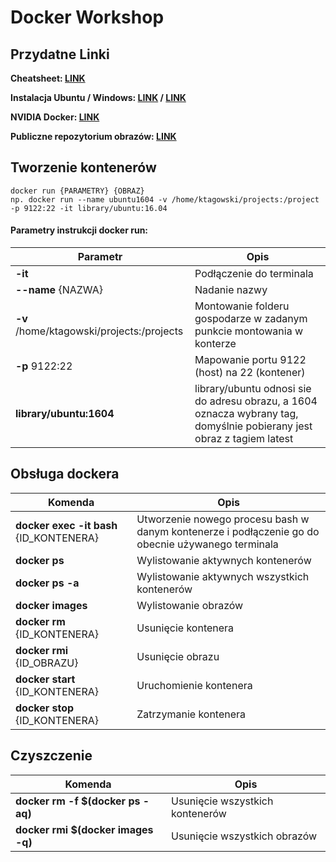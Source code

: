 # Docker Workshop

## Przydatne Linki
**Cheatsheet: [LINK](https://www.docker.com/sites/default/files/Docker_CheatSheet_08.09.2016_0.pdf)**

**Instalacja Ubuntu / Windows: [LINK](https://docs.docker.com/engine/installation/linux/docker-ce/ubuntu/) / [LINK](https://docs.docker.com/docker-for-windows/install/)**

**NVIDIA Docker: [LINK](https://github.com/NVIDIA/nvidia-docker)**

**Publiczne repozytorium obrazów: [LINK](https://hub.docker.com/)**


## Tworzenie kontenerów

```
docker run {PARAMETRY} {OBRAZ}
np. docker run --name ubuntu1604 -v /home/ktagowski/projects:/project -p 9122:22 -it library/ubuntu:16.04
```
#### Parametry instrukcji docker run:

| Parametr | Opis |
| --- | --- |
| **-it**  | Podłączenie do terminala  |
| **--name** {NAZWA}    |  Nadanie nazwy    |
| **-v** /home/ktagowski/projects:/projects | Montowanie folderu gospodarze w zadanym punkcie montowania w konterze |
| **-p** 9122:22 | Mapowanie portu 9122 (host) na 22 (kontener) |
| **library/ubuntu:1604** | library/ubuntu odnosi sie do adresu obrazu, a 1604 oznacza wybrany tag, domyślnie pobierany jest obraz z tagiem latest|

## Obsługa dockera
| Komenda  | Opis  |
|---|---|
| **docker exec -it bash** {ID_KONTENERA} | Utworzenie nowego procesu bash w danym kontenerze i podłączenie go do obecnie używanego terminala|
| **docker ps** | 	Wylistowanie aktywnych kontenerów |
| **docker ps -a** |	Wylistowanie aktywnych wszystkich kontenerów |
| **docker images** |	Wylistowanie obrazów |
| **docker rm** {ID_KONTENERA}  | Usunięcie kontenera |
| **docker rmi** {ID_OBRAZU} |	Usunięcie obrazu |
| **docker start** {ID_KONTENERA} |	Uruchomienie kontenera |
| **docker stop** {ID_KONTENERA} |	Zatrzymanie kontenera |

## Czyszczenie
| Komenda  | Opis  |
|---|---|
| **docker rm -f $(docker ps -aq)** |	Usunięcie wszystkich kontenerów |
| **docker rmi $(docker images -q)** |	Usunięcie wszystkich obrazów |
